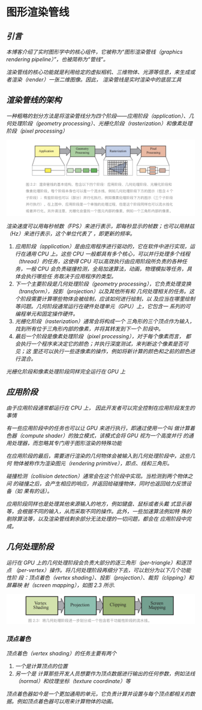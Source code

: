 # 图形渲染管线


## ***引言***

*本博客介绍了实时图形学中的核心组件，它被称为“图形渲染管线（graphics rendering pipeline）”，也被简称为“管线”。*

*渲染管线的核心功能就是利用给定的虚拟相机、三维物体、光源等信息，来生成或者渲染（render）一张二维图像。因此， 渲染管线是实时渲染中的底层工具*

## ***渲染管线的架构***

*一种粗略的划分方法是将渲染管线分为四个阶段——应用阶段（application）、几何处理阶段（geometry processing）、光栅化阶段（rasterization）和像素处理阶段（pixel processing）*

![渲染管线的架构](https://raw.githubusercontent.com/vlicecream/cloudImage/main/image-20250909232828388.png)

*渲染速度可以用每秒帧数（FPS）来进行表示，即每秒显示的帧数；也可以用赫兹 （Hz）来进行表示，这个单位代表了 ，即更新的频率。*

1. *应用阶段（application）是由应用程序进行驱动的，它在软件中进行实现，运行在通用 CPU 上。这些 CPU 一般都具有多个核心，可以并行处理多个线程 （thread）的任务，这使得 CPU 可以高效执行由应用阶段所负责的各种任务，一般 CPU 会负责碰撞检测，全局加速算法，动画，物理模拟等任务，具体会执行哪些任 务取决于应用程序的类型。*
2. *下一个主要阶段是几何处理阶段（geometry processing），它负责处理变换（transform），投影（projection）以及其他所有和 几何处理相关的任务。这个阶段需要计算哪些物体会被绘制，应该如何进行绘制，以 及应当在哪里绘制等问题。几何阶段通常运行在硬件处理单元（GPU）上，它包含一 系列的可编程单元和固定操作硬件。*
3. *光栅化阶段（rasterization）通常会将构成一个 三角形的三个顶点作为输入，找到所有位于三角形内部的像素，并将其转发到下一个 阶段中。*
4. *最后一个阶段是像素处理阶段（pixel processing），对于每个像素而言， 都会执行一个程序来决定它的颜色；并执行深度测试，来判断这个像素是否可见；这 里还可以执行一些逐像素的操作，例如将新计算的颜色和之前的颜色进行混合。*

*光栅化阶段和像素处理阶段同样完全运行在 GPU 上*

## ***应用阶段***

*由于应用阶段通常都运行在 CPU 上， 因此开发者可以完全控制在应用阶段发生的事情*

*有一些应用阶段中的任务也可以让 GPU 来进行执行，即通过使用一个叫 做计算着色器（compute shader）的独立模式，该模式会将 GPU 视为一个高度并行 的通用处理器，而忽略其专门用于图形渲染的特殊功能*

*在应用阶段的最后，需要进行渲染的几何物体会被输入到几何处理阶段中，这些几何 物体被称作为渲染图元（rendering primitive），即点、线和三角形。*

*碰撞检测（collision detection）通常会在这个阶段中实现。当检测到两个物体之间 的碰撞之后，会产生相应的响应，并返回给碰撞物体，同时也返回给力反馈设备（如 果有的话）。*

*应用阶段同样也是处理其他来源输入的地方，例如键盘、鼠标或者头戴 式显示器等，会根据不同的输入，从而采取不同的操作。此外，一些加速算法例如特 殊的剔除算法等，以及渲染管线剩余部分无法处理的一切问题，都会在 应用阶段中完成。*

## ***几何处理阶段***

*运行在 GPU 上的几何处理阶段会负责大部分的逐三角形（per-triangle）和逐顶点 （per-vertex）操作。将几何处理阶段再细分下去，可以划分为以下几个功能性阶 段：顶点着色（vertex shading）、投影（projection）、裁剪（clipping）和屏幕映 射（screen mapping），如图 2.3 所示.*

![几何处理阶段](https://raw.githubusercontent.com/vlicecream/cloudImage/main/image-20250909234033002.png)

### ***顶点着色***

*顶点着色（vertex shading）的任务主要有两个*

1. *一个是计算顶点的位置*
2. *另一个是 计算那些开发人员想要作为顶点数据进行输出的任何参数，例如法线（normal）和纹理坐标（texture coordinate）等*

*顶点着色器如今是一个更加通用的单元，它负责计算并设置与每个顶点都相关的数据。例如顶点着色器可以用来计算物体的动画。*

